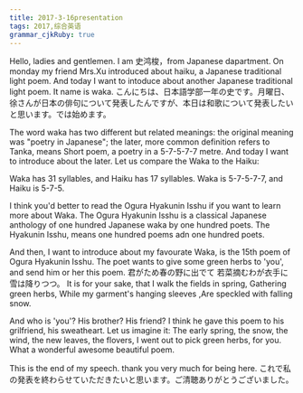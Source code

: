 ```yaml
---
title: 2017-3-16presentation 
tags: 2017,综合英语
grammar_cjkRuby: true
---
```


Hello, ladies and gentlemen. I am 史鸿梭，from Japanese dapartment. On monday my friend Mrs.Xu introduced about haiku, a Japanese traditional light poem.  And today I want to intoduce about another Japanese traditional light poem. It name is waka.
こんにちは、日本語学部一年の史です。月曜日、徐さんが日本の俳句について発表したんですが、本日は和歌について発表したいと思います。では始めます。

The word waka has two different but related meanings: the original meaning was "poetry in Japanese"; the later, more common definition refers to Tanka, means Short poem, a poetry in a 5-7-5-7-7 metre. And today I want to introduce about the later. Let us compare the Waka to the Haiku: 

Waka has 31 syllables, and Haiku has 17 syllables.
Waka is 5-7-5-7-7, and Haiku is 5-7-5.

I think you'd better to read the Ogura Hyakunin Isshu if you want to learn more about Waka. The Ogura Hyakunin Isshu is a classical Japanese anthology of one hundred Japanese waka by one hundred poets. The Hyakunin Isshu, means one hundred poems adn one hundred poets.

And then, I want to introduce about my favourate Waka, is the 15th poem of Ogura Hyakunin Isshu. The poet wants to give some green herbs to 'you', and send him or her this poem. 君がため春の野に出でて 若菜摘むわが衣手に雪は降りつつ。 It is for your sake, that I walk the fields in spring, Gathering green herbs, While my garment's hanging sleeves ,Are speckled with falling snow. 

And who is 'you'? His brother? His friend? I think he gave this poem to his grilfriend, his sweatheart. Let us imagine it: The early spring, the snow, the wind, the new leaves, the flovers, I went out to pick green herbs, for you. What a wonderful awesome beautiful poem.

This is the end of my speech. thank you very much for being here.
これで私の発表を終わらせていただきたいと思います。ご清聴ありがとうございました。